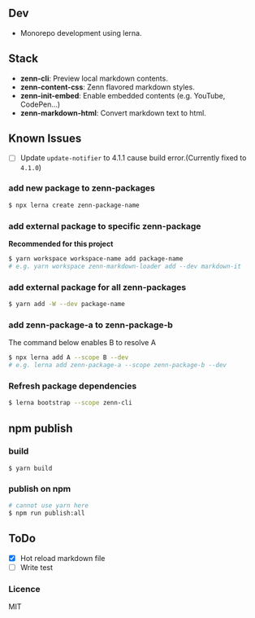 
## Dev
- Monorepo development using lerna.

## Stack
- **zenn-cli**: Preview local markdown contents.
- **zenn-content-css**: Zenn flavored markdown styles.
- **zenn-init-embed**: Enable embedded contents (e.g. YouTube, CodePen...)
- **zenn-markdown-html**: Convert markdown text to html.

## Known Issues
- [ ] Update `update-notifier` to 4.1.1 cause build error.(Currently fixed to `4.1.0`)

### add new package to zenn-packages
```sh
$ npx lerna create zenn-package-name
```

### add external package to specific zenn-package
**Recommended for this project**
```sh
$ yarn workspace workspace-name add package-name
# e.g. yarn workspace zenn-markdown-loader add --dev markdown-it
```

### add external package for all zenn-packages
```sh
$ yarn add -W --dev package-name
```

### add zenn-package-a to zenn-package-b
The command below enables B to resolve A
```sh
$ npx lerna add A --scope B --dev
# e.g. lerna add zenn-package-a --scope zenn-package-b --dev
```

### Refresh package dependencies
```sh
$ lerna bootstrap --scope zenn-cli
```

## npm publish

### build
```
$ yarn build
```

### publish on npm
```sh
# cannot use yarn here
$ npm run publish:all
```

## ToDo
- [x] Hot reload markdown file
- [ ] Write test

### Licence
MIT

